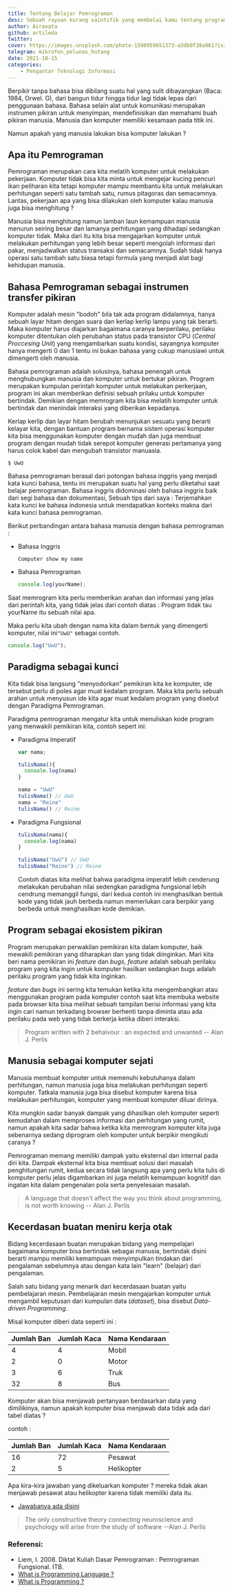 ```yaml
---
title: Tentang Belajar Pemrograman
desc: Sebuah rayuan kurang saintifik yang membelai kamu tentang programming
author: Airavata
github: artileda
twitter:
cover: https://images.unsplash.com/photo-1590959651373-a3db0f38a961?ixid=MnwxMjA3fDB8MHxwaG90by1wYWdlfHx8fGVufDB8fHx8&ixlib=rb-1.2.1&auto=format&fit=crop&w=739&q=80
telegram: mikrofon_pelunas_hutang
date: 2021-10-15
categories:
    - Pengantar Teknologi Informasi
---
```


Berpikir tanpa bahasa bisa dibilang suatu hal yang sulit dibayangkan (Baca: 1984, Orwel. G), dari bangun tidur hingga tidur lagi tidak lepas dari penggunaan bahasa. Bahasa selain alat untuk komunikasi merupakan instrumen pikiran untuk menyimpan, mendefinisikan dan memahami buah pikiran manusia. Manusia dan komputer memiliki kesamaan pada titik ini.

Namun apakah yang manusia lakukan bisa komputer lakukan ?

## Apa itu Pemrograman

Pemrograman merupakan cara kita melatih komputer untuk melakukan pekerjaan. Komputer tidak bisa kita minta untuk mengejar kucing pencuri ikan peliharan kita tetapi komputer mampu membantu kita untuk melakukan perhitungan seperti satu tambah satu, rumus pitagoras dan semacamnya. Lantas, pekerjaan apa yang bisa dilakukan oleh komputer kalau manusia juga bisa menghitung ?

Manusia bisa menghitung namun lamban laun kemampuan manusia menurun seiring besar dan lamanya perhitungan yang dihadapi sedangkan komputer tidak. Maka dari itu kita bisa mengajarkan komputer untuk melakukan perhitungan yang lebih besar seperti mengolah informasi dari pakar, menjadwalkan status transaksi dan semacamnya. Sudah tidak hanya operasi satu tambah satu biasa tetapi formula yang menjadi alat bagi kehidupan manusia.

## Bahasa Pemrograman sebagai instrumen transfer pikiran

Komputer adalah mesin "bodoh" bila tak ada program didalamnya, hanya sebuah layar hitam dengan suara dan kerlap kerlip lampu yang tak berarti. Maka komputer harus diajarkan bagaimana caranya berperilaku, perilaku komputer ditentukan oleh perubahan status pada transistor CPU (_Central Proccesing Unit_) yang mengambarkan suatu kondisi, sayangnya komputer hanya mengerti 0 dan 1 tentu ini bukan bahasa yang cukup manusiawi untuk dimengerti oleh manusia.

Bahasa pemrograman adalah solusinya, bahasa penengah untuk menghubungkan manusia dan komputer untuk bertukar pikiran. Program merupakan kumpulan perintah komputer untuk melakukan perkerjaan, program ini akan memberikan definisi sebuah prilaku untuk komputer bertindak. Demikian dengan memrogram kita bisa melatih komputer untuk bertindak dan menindak interaksi yang diberikan kepadanya.

Kerlap kerlip dan layar hitam berubah menunjukan sesuatu yang berarti kelayar kita, dengan bantuan program bernama sistem operasi komputer kita bisa menggunakan komputer dengan mudah dan juga membuat program dengan mudah tidak serepot komputer generasi pertamanya yang harus colok kabel dan mengubah transistor manuasia.

```shell
$ UwU
```

Bahasa pemrograman berasal dari potongan bahasa inggris yang menjadi kata kunci bahasa, tentu ini merupakan suatu hal yang perlu diketahui saat belajar pemrograman. Bahasa inggris didominasi oleh bahasa inggris baik dari segi bahasa dan dokumentasi, Sebuah tips dari saya : Terjemahkan kata kunci ke bahasa indonesia untuk mendapatkan konteks makna dari kata kunci bahasa pemrograman.

Berikut perbandingan antara bahasa manusia dengan bahasa pemrograman :

-   Bahasa Inggris
    ```shell
    Computer show my name
    ```
-   Bahasa Pemrograman
    ```javascript
    console.log(yourName);
    ```

Saat memrogram kita perlu memberikan arahan dan informasi yang jelas dari perintah kita, yang tidak jelas dari contoh diatas : Program tidak tau yourName itu sebuah nilai apa.

Maka perlu kita ubah dengan nama kita dalam bentuk yang dimengerti komputer, nilai ini`"UwU"` sebagai contoh.

```javascript
console.log("UwU");
```

## Paradigma sebagai kunci

Kita tidak bisa langsung "menyodorkan" pemikiran kita ke komputer, ide tersebut perlu di poles agar muat kedalam program. Maka kita perlu sebuah arahan untuk menyusun ide kita agar muat kedalam program yang disebut dengan Paradigma Pemrograman.

Paradigma pemrograman mengatur kita untuk menuliskan kode program yang menwakili pemikiran kita, contoh sepert ini:

-   Paradigma Imperatif

    ```javascript
    var nama;

    tulisNama(){
      console.log(nama)
    }

    nama = "UwU"
    tulisNama() // UwU
    nama = "Reine"
    tulisNama() // Reine
    ```

-   Paradigma Fungsional

    ```javascript
    tulisNama(nama){
      console.log(nama)
    }

    tulisNama("UwU") // UwU
    tulisNama("Reine") // Reine
    ```

    Contoh diatas kita melihat bahwa paradigma imperatif lebih cenderung melakukan perubahan nilai sedengkan paradigma fungsional lebih cendrung memanggil fungsi, dari kedua contoh ini menghasilkan bentuk kode yang tidak jauh berbeda namun memerlukan cara berpikir yang berbeda untuk menghasilkan kode demikian.

## Program sebagai ekosistem pikiran

Program merupakan perwakilan pemikiran kita dalam komputer, baik mewakili pemikiran yang diharapkan dan yang tidak diinginkan. Mari kita beri nama pemikiran ini _feature_ dan _bugs_, _feature_ adalah sebuah perilaku program yang kita ingin untuk komputer hasilkan sedangkan bugs adalah perilaku program yang tidak kita inginkan.

_feature_ dan _bugs_ ini sering kita temukan ketika kita mengembangkan atau menggunakan program pada komputer contoh saat kita membuka website pada browser kita bisa melihat sebuah tampilan berisi informasi yang kita ingin cari namun terkadang browser berhenti tanpa diminta atau ada perilaku pada web yang tidak berkerja ketika diberi interaksi.

> Program written with 2 behaivour : an expected and unwanted -- Alan J. Perlis

## Manusia sebagai komputer sejati

Manusia membuat komputer untuk memenuhi kebutuhanya dalam perhitungan, namun manusia juga bisa melakukan perhitungan seperti komputer. Tatkala manusia juga bisa disebut komputer karena bisa melakukan perhitungan, komputer yang membuat komputer diluar dirinya.

Kita mungkin sadar banyak dampak yang dihasilkan oleh komputer seperti kemudahan dalam memproses informasi dan perhitungan yang rumit, namun apakah kita sadar bahwa ketika kita memrogram komputer kita juga sebenarnya sedang diprogram oleh komputer untuk berpikir mengikuti caranya ?

Pemrograman memang memiliki dampak yaitu eksternal dan internal pada diri kita. Dampak eksternal kita bisa membuat solusi dari masalah penghitungan rumit, kedua secara tidak langsung apa yang perlu kita tulis di komputer perlu jelas digambarkan ini juga melatih kemampuan kognitif dan ingatan kita dalam pengenalan pola serta penyelesaian masalah.

> A language that doesn't affect the way you think about programming, is not worth knowing -- Alan J. Perlis

## Kecerdasan buatan meniru kerja otak

Bidang kecerdasaan buatan merupakan bidang yang mempelajari bagaimana komputer bisa bertindak sebagai
manusia, bertindak disini berarti mampu memiliki kemampuan menyimpulkan tindakan dari pengalaman
sebelumnya atau dengan kata lain "learn" (belajar) dari pengalaman.

Salah satu bidang yang menarik dari kecerdasaan buatan yaitu pembelajaran mesin. Pembelajaran mesin
mengajarkan komputer untuk mengambil keputusan dari kumpulan data (_dataset_), bisa disebut
_Data-driven Programming_.

Misal komputer diberi data seperti ini :

| Jumlah Ban | Jumlah Kaca | Nama Kendaraan |
| ---------- | ----------- | -------------- |
| 4          | 4           | Mobil          |
| 2          | 0           | Motor          |
| 3          | 6           | Truk           |
| 32         | 8           | Bus            |

Komputer akan bisa menjawab pertanyaan berdasarkan data yang dimilikinya, namun apakah komputer bisa
menjawab data tidak ada dari tabel diatas ?

contoh :

| Jumlah Ban | Jumlah Kaca | Nama Kendaraan |
| ---------- | ----------- | -------------- |
| 16         | 72          | Pesawat        |
| 2          | 5           | Helikopter     |

Apa kira-kira jawaban yang dikeluarkan komputer ? mereka tidak akan menjawab pesawat atau helikopter
karena tidak memiliki data itu.

-   [Jawabanya ada disini](https://www.kaggle.com/onigura/pohon-keputusan)

> The only constructive theory connecting neuroscience and psychology will arise from the study of software --Alan J. Perlis

### Referensi:

-   Liem, I. 2008. Diktat Kuliah Dasar Pemrograman : Pemrograman Fungsional. ITB.
-   [What is Programming Language ?](https://hackr.io/blog/what-is-programming-language)
-   [What is Programming ?](https://hackr.io/blog/what-is-programming)
